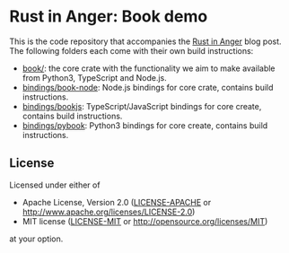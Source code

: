 # Rust in Anger: Book demo
This is the code repository that accompanies the [Rust in Anger](https://www.nhatcher.com/post/rust-in-anger/) blog post. The following folders each come with their own build instructions:

* [book/](book/): the core crate with the functionality we aim to make available from Python3, TypeScript and Node.js.
* [bindings/book-node](bindings/book-node): Node.js bindings for core crate, contains build instructions.
* [bindings/bookjs](bindings/bookjs): TypeScript/JavaScript bindings for core create, contains build instructions.
* [bindings/pybook](bindings/pybook): Python3 bindings for core create, contains build instructions.

## License

Licensed under either of

* Apache License, Version 2.0 ([LICENSE-APACHE](LICENSE-APACHE) or http://www.apache.org/licenses/LICENSE-2.0)
* MIT license ([LICENSE-MIT](LICENSE-MIT) or http://opensource.org/licenses/MIT)

at your option.
